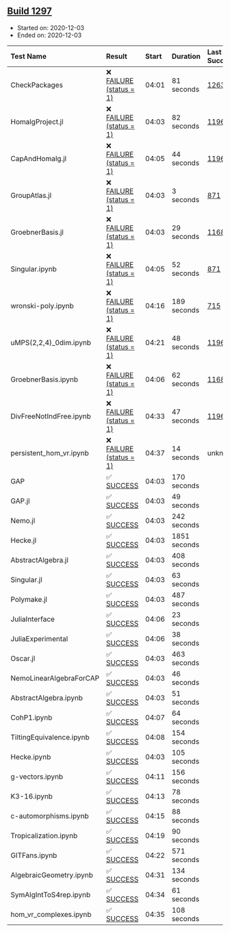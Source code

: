 ## [Build 1297](https://oscarci.mathematik.uni-kl.de/job/oscar-stable/1297/)

* Started on: 2020-12-03
* Ended on: 2020-12-03

| Test Name    | Result | Start | Duration | Last Success | First Failure |
|:-------------|:-------|:------|:---------|:-------------|:--------------|
| CheckPackages | ❌ [FAILURE (status = 1)](https://oscarci.mathematik.uni-kl.de/job/oscar-stable/1297/artifact/logs/build-1297/CheckPackages.log) | 04:01 | 81 seconds | [1263](https://oscarci.mathematik.uni-kl.de/job/oscar-stable/1263/) | [1264](https://oscarci.mathematik.uni-kl.de/job/oscar-stable/1264/) |
| HomalgProject.jl | ❌ [FAILURE (status = 1)](https://oscarci.mathematik.uni-kl.de/job/oscar-stable/1297/artifact/logs/build-1297/HomalgProject.jl.log) | 04:03 | 82 seconds | [1196](https://oscarci.mathematik.uni-kl.de/job/oscar-stable/1196/) | [1197](https://oscarci.mathematik.uni-kl.de/job/oscar-stable/1197/) |
| CapAndHomalg.jl | ❌ [FAILURE (status = 1)](https://oscarci.mathematik.uni-kl.de/job/oscar-stable/1297/artifact/logs/build-1297/CapAndHomalg.jl.log) | 04:05 | 44 seconds | [1196](https://oscarci.mathematik.uni-kl.de/job/oscar-stable/1196/) | [1197](https://oscarci.mathematik.uni-kl.de/job/oscar-stable/1197/) |
| GroupAtlas.jl | ❌ [FAILURE (status = 1)](https://oscarci.mathematik.uni-kl.de/job/oscar-stable/1297/artifact/logs/build-1297/GroupAtlas.jl.log) | 04:03 | 3 seconds | [871](https://oscarci.mathematik.uni-kl.de/job/oscar-stable/871/) | [872](https://oscarci.mathematik.uni-kl.de/job/oscar-stable/872/) |
| GroebnerBasis.jl | ❌ [FAILURE (status = 1)](https://oscarci.mathematik.uni-kl.de/job/oscar-stable/1297/artifact/logs/build-1297/GroebnerBasis.jl.log) | 04:03 | 29 seconds | [1168](https://oscarci.mathematik.uni-kl.de/job/oscar-stable/1168/) | [1169](https://oscarci.mathematik.uni-kl.de/job/oscar-stable/1169/) |
| Singular.ipynb | ❌ [FAILURE (status = 1)](https://oscarci.mathematik.uni-kl.de/job/oscar-stable/1297/artifact/logs/build-1297/Singular.ipynb.log) | 04:05 | 52 seconds | [871](https://oscarci.mathematik.uni-kl.de/job/oscar-stable/871/) | [872](https://oscarci.mathematik.uni-kl.de/job/oscar-stable/872/) |
| wronski-poly.ipynb | ❌ [FAILURE (status = 1)](https://oscarci.mathematik.uni-kl.de/job/oscar-stable/1297/artifact/logs/build-1297/wronski-poly.ipynb.log) | 04:16 | 189 seconds | [715](https://oscarci.mathematik.uni-kl.de/job/oscar-stable/715/) | [716](https://oscarci.mathematik.uni-kl.de/job/oscar-stable/716/) |
| uMPS(2,2,4)_0dim.ipynb | ❌ [FAILURE (status = 1)](https://oscarci.mathematik.uni-kl.de/job/oscar-stable/1297/artifact/logs/build-1297/uMPS-2-2-4-_0dim.ipynb.log) | 04:21 | 48 seconds | [1196](https://oscarci.mathematik.uni-kl.de/job/oscar-stable/1196/) | [1197](https://oscarci.mathematik.uni-kl.de/job/oscar-stable/1197/) |
| GroebnerBasis.ipynb | ❌ [FAILURE (status = 1)](https://oscarci.mathematik.uni-kl.de/job/oscar-stable/1297/artifact/logs/build-1297/GroebnerBasis.ipynb.log) | 04:06 | 62 seconds | [1168](https://oscarci.mathematik.uni-kl.de/job/oscar-stable/1168/) | [1169](https://oscarci.mathematik.uni-kl.de/job/oscar-stable/1169/) |
| DivFreeNotIndFree.ipynb | ❌ [FAILURE (status = 1)](https://oscarci.mathematik.uni-kl.de/job/oscar-stable/1297/artifact/logs/build-1297/DivFreeNotIndFree.ipynb.log) | 04:33 | 47 seconds | [1196](https://oscarci.mathematik.uni-kl.de/job/oscar-stable/1196/) | [1197](https://oscarci.mathematik.uni-kl.de/job/oscar-stable/1197/) |
| persistent_hom_vr.ipynb | ❌ [FAILURE (status = 1)](https://oscarci.mathematik.uni-kl.de/job/oscar-stable/1297/artifact/logs/build-1297/persistent_hom_vr.ipynb.log) | 04:37 | 14 seconds | unknown | unknown |
| GAP | ✅ [SUCCESS](https://oscarci.mathematik.uni-kl.de/job/oscar-stable/1297/artifact/logs/build-1297/GAP.log) | 04:03 | 170 seconds |  |  |
| GAP.jl | ✅ [SUCCESS](https://oscarci.mathematik.uni-kl.de/job/oscar-stable/1297/artifact/logs/build-1297/GAP.jl.log) | 04:03 | 49 seconds |  |  |
| Nemo.jl | ✅ [SUCCESS](https://oscarci.mathematik.uni-kl.de/job/oscar-stable/1297/artifact/logs/build-1297/Nemo.jl.log) | 04:03 | 242 seconds |  |  |
| Hecke.jl | ✅ [SUCCESS](https://oscarci.mathematik.uni-kl.de/job/oscar-stable/1297/artifact/logs/build-1297/Hecke.jl.log) | 04:03 | 1851 seconds |  |  |
| AbstractAlgebra.jl | ✅ [SUCCESS](https://oscarci.mathematik.uni-kl.de/job/oscar-stable/1297/artifact/logs/build-1297/AbstractAlgebra.jl.log) | 04:03 | 408 seconds |  |  |
| Singular.jl | ✅ [SUCCESS](https://oscarci.mathematik.uni-kl.de/job/oscar-stable/1297/artifact/logs/build-1297/Singular.jl.log) | 04:03 | 63 seconds |  |  |
| Polymake.jl | ✅ [SUCCESS](https://oscarci.mathematik.uni-kl.de/job/oscar-stable/1297/artifact/logs/build-1297/Polymake.jl.log) | 04:03 | 487 seconds |  |  |
| JuliaInterface | ✅ [SUCCESS](https://oscarci.mathematik.uni-kl.de/job/oscar-stable/1297/artifact/logs/build-1297/JuliaInterface.log) | 04:06 | 23 seconds |  |  |
| JuliaExperimental | ✅ [SUCCESS](https://oscarci.mathematik.uni-kl.de/job/oscar-stable/1297/artifact/logs/build-1297/JuliaExperimental.log) | 04:06 | 38 seconds |  |  |
| Oscar.jl | ✅ [SUCCESS](https://oscarci.mathematik.uni-kl.de/job/oscar-stable/1297/artifact/logs/build-1297/Oscar.jl.log) | 04:03 | 463 seconds |  |  |
| NemoLinearAlgebraForCAP | ✅ [SUCCESS](https://oscarci.mathematik.uni-kl.de/job/oscar-stable/1297/artifact/logs/build-1297/NemoLinearAlgebraForCAP.log) | 04:03 | 46 seconds |  |  |
| AbstractAlgebra.ipynb | ✅ [SUCCESS](https://oscarci.mathematik.uni-kl.de/job/oscar-stable/1297/artifact/logs/build-1297/AbstractAlgebra.ipynb.log) | 04:03 | 51 seconds |  |  |
| CohP1.ipynb | ✅ [SUCCESS](https://oscarci.mathematik.uni-kl.de/job/oscar-stable/1297/artifact/logs/build-1297/CohP1.ipynb.log) | 04:07 | 64 seconds |  |  |
| TiltingEquivalence.ipynb | ✅ [SUCCESS](https://oscarci.mathematik.uni-kl.de/job/oscar-stable/1297/artifact/logs/build-1297/TiltingEquivalence.ipynb.log) | 04:08 | 154 seconds |  |  |
| Hecke.ipynb | ✅ [SUCCESS](https://oscarci.mathematik.uni-kl.de/job/oscar-stable/1297/artifact/logs/build-1297/Hecke.ipynb.log) | 04:03 | 105 seconds |  |  |
| g-vectors.ipynb | ✅ [SUCCESS](https://oscarci.mathematik.uni-kl.de/job/oscar-stable/1297/artifact/logs/build-1297/g-vectors.ipynb.log) | 04:11 | 156 seconds |  |  |
| K3-16.ipynb | ✅ [SUCCESS](https://oscarci.mathematik.uni-kl.de/job/oscar-stable/1297/artifact/logs/build-1297/K3-16.ipynb.log) | 04:13 | 78 seconds |  |  |
| c-automorphisms.ipynb | ✅ [SUCCESS](https://oscarci.mathematik.uni-kl.de/job/oscar-stable/1297/artifact/logs/build-1297/c-automorphisms.ipynb.log) | 04:15 | 88 seconds |  |  |
| Tropicalization.ipynb | ✅ [SUCCESS](https://oscarci.mathematik.uni-kl.de/job/oscar-stable/1297/artifact/logs/build-1297/Tropicalization.ipynb.log) | 04:19 | 90 seconds |  |  |
| GITFans.ipynb | ✅ [SUCCESS](https://oscarci.mathematik.uni-kl.de/job/oscar-stable/1297/artifact/logs/build-1297/GITFans.ipynb.log) | 04:22 | 571 seconds |  |  |
| AlgebraicGeometry.ipynb | ✅ [SUCCESS](https://oscarci.mathematik.uni-kl.de/job/oscar-stable/1297/artifact/logs/build-1297/AlgebraicGeometry.ipynb.log) | 04:31 | 134 seconds |  |  |
| SymAlgIntToS4rep.ipynb | ✅ [SUCCESS](https://oscarci.mathematik.uni-kl.de/job/oscar-stable/1297/artifact/logs/build-1297/SymAlgIntToS4rep.ipynb.log) | 04:34 | 61 seconds |  |  |
| hom_vr_complexes.ipynb | ✅ [SUCCESS](https://oscarci.mathematik.uni-kl.de/job/oscar-stable/1297/artifact/logs/build-1297/hom_vr_complexes.ipynb.log) | 04:35 | 108 seconds |  |  |
